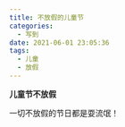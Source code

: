 ```yaml
---
title: 不放假的儿童节
categories:
  - 写到
date: 2021-06-01 23:05:36
tags:
  - 儿童 
  - 放假
---
```


**儿童节不放假**

一切不放假的节日都是耍流氓！
